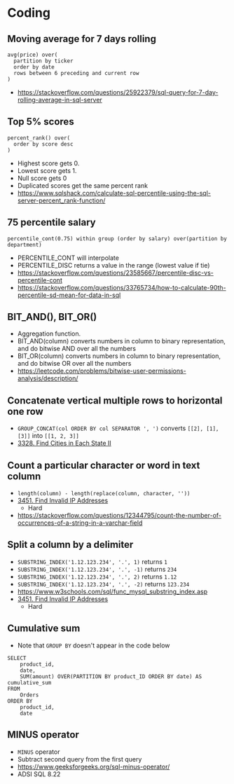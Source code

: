 # Coding

## Moving average for 7 days rolling

```
avg(price) over(
  partition by ticker 
  order by date
  rows between 6 preceding and current row
)
```
- https://stackoverflow.com/questions/25922379/sql-query-for-7-day-rolling-average-in-sql-server

## Top 5% scores

```
percent_rank() over(
  order by score desc
)
```
- Highest score gets 0.
- Lowest score gets 1.
- Null score gets 0
- Duplicated scores get the same percent rank
- https://www.sqlshack.com/calculate-sql-percentile-using-the-sql-server-percent_rank-function/

## 75 percentile salary

```
percentile_cont(0.75) within group (order by salary) over(partition by department)
```
- PERCENTILE_CONT will interpolate
- PERCENTILE_DISC returns a value in the range (lowest value if tie)
- https://stackoverflow.com/questions/23585667/percentile-disc-vs-percentile-cont
- https://stackoverflow.com/questions/33765734/how-to-calculate-90th-percentile-sd-mean-for-data-in-sql

## BIT_AND(), BIT_OR()
- Aggregation function.
- BIT_AND(column) converts numbers in column to binary representation, and do bitwise AND over all the numbers
- BIT_OR(column) converts numbers in column to binary representation, and do bitwise OR over all the numbers
- https://leetcode.com/problems/bitwise-user-permissions-analysis/description/

## Concatenate vertical multiple rows to horizontal one row

- `GROUP_CONCAT(col ORDER BY col SEPARATOR ', ')` converts `[[2], [1], [3]]` into `[[1, 2, 3]]`
- [3328. Find Cities in Each State II](https://leetcode.com/problems/find-cities-in-each-state-ii/description/)

## Count a particular character or word in text column

- `length(column) - length(replace(column, character, ''))`
- [3451. Find Invalid IP Addresses](https://leetcode.com/problems/find-invalid-ip-addresses/)
  - Hard
- https://stackoverflow.com/questions/12344795/count-the-number-of-occurrences-of-a-string-in-a-varchar-field

## Split a column by a delimiter

- `SUBSTRING_INDEX('1.12.123.234', '.', 1)` returns `1`
- `SUBSTRING_INDEX('1.12.123.234', '.', -1)` returns `234`
- `SUBSTRING_INDEX('1.12.123.234', '.', 2)` returns `1.12`
- `SUBSTRING_INDEX('1.12.123.234', '.', -2)` returns `123.234`
- https://www.w3schools.com/sql/func_mysql_substring_index.asp
- [3451. Find Invalid IP Addresses](https://leetcode.com/problems/find-invalid-ip-addresses/)
  - Hard

## Cumulative sum

- Note that `GROUP BY` doesn't appear in the code below

```
SELECT
    product_id,
    date,
    SUM(amount) OVER(PARTITION BY product_ID ORDER BY date) AS cumulative_sum
FROM
    Orders
ORDER BY
    product_id,
    date
```

## MINUS operator

- `MINUS` operator
- Subtract second query from the first query
- https://www.geeksforgeeks.org/sql-minus-operator/
- ADSI SQL 8.22
